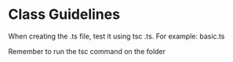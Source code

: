 # Class Guidelines

When creating the .ts file, test it using tsc <file name>.ts.
For example: basic.ts
  
Remember to run the tsc command on the folder